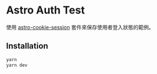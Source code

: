 # Astro Auth Test

使用 [astro-cookie-session](https://github.com/koyopro/astro-cookie-session) 套件來保存使用者登入狀態的範例。

## Installation

```bash
yarn
yarn dev
```
